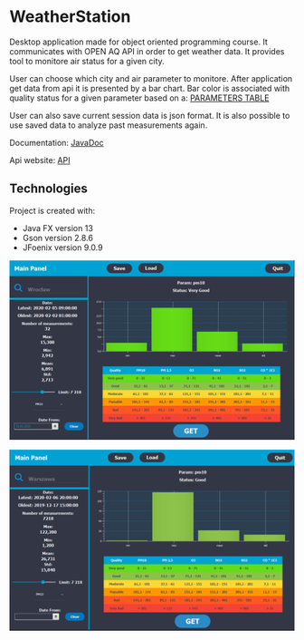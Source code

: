 # WeatherStation
Desktop application made for object oriented programming course. It communicates with OPEN AQ API in order to get weather data.
It provides tool to monitore air status for a given city.
>
User can choose which city and air parameter to monitore. After application get data from api it is presented by a bar chart. Bar color is associated with quality status for a given parameter based on a:
[PARAMETERS TABLE](https://powietrze.gios.gov.pl/pjp/content/show/1001197)
>
User can also save current session data is json format. It is also possible to use saved data to analyze past measurements again.
>
Documentation: [JavaDoc](https://mmarciniak103.github.io/WeatherStation/)
>
Api website: [API](https://docs.openaq.org/#api-_)
>
## Technologies 
Project is created with:
* Java FX version 13
* Gson version 2.8.6
* JFoenix version 9.0.9
>

![Image1](./images/mainpanel.PNG)
>
![Image2](./images/mainpanel2.PNG)
